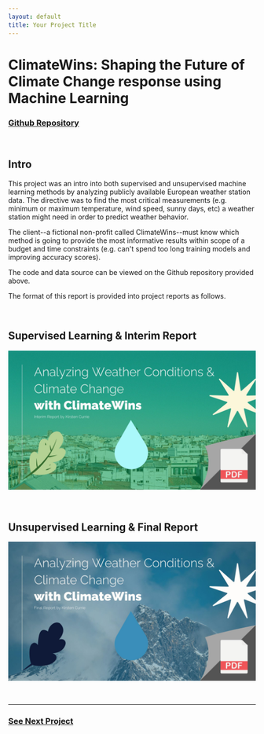 ```yaml
---
layout: default
title: Your Project Title
---
```

# ClimateWins: Shaping the Future of Climate Change response using Machine Learning

### [Github Repository](https://github.com/kirstencurrie/climatewins)

<br>

## Intro

This project was an intro into both supervised and unsupervised machine learning methods by analyzing publicly available European weather station data. The directive was to find the most critical measurements (e.g. minimum or maximum temperature, wind speed, sunny days, etc) a weather station might need in order to predict weather behavior.

The client--a fictional non-profit called ClimateWins--must know which method is going to provide the most informative results within scope of a budget and time constraints (e.g. can't spend too long training models and improving accuracy scores).

The code and data source can be viewed on the Github repository provided above.

The format of this report is provided into project reports as follows.

<br>

## Supervised Learning & Interim Report

[![Climatewins Interim Machine Learning Report](assets/img/climatewins_interim-report.jpg)](assets/img/ClimateWins_Interim-Report.pdf)

<br>

## Unsupervised Learning & Final Report

[![Climatewins Final Machine Learning Report](assets/img/climatewins_final-report.jpg)](assets/img/ClimateWins_Final-Report.pdf)

<br>

---

### [See Next Project](project1.md)
